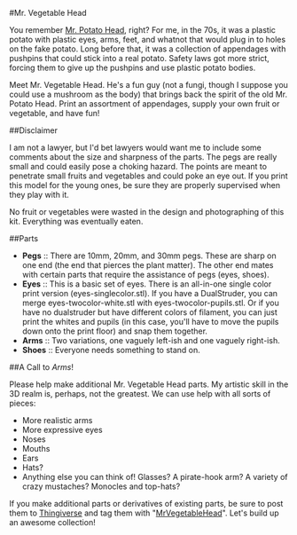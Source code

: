 #Mr. Vegetable Head

You remember [Mr. Potato Head][MPH], right?  For me, in the 70s, it was a
plastic potato with plastic eyes, arms, feet, and whatnot that would plug
in to holes on the fake potato.  Long before that, it was a collection of
appendages with pushpins that could stick into a real potato.  Safety laws
got more strict, forcing them to give up the pushpins and use plastic
potato bodies.

Meet Mr. Vegetable Head.  He's a fun guy (not a fungi, though I suppose
you could use a mushroom as the body) that brings back the spirit of the
old Mr. Potato Head.  Print an assortment of appendages, supply your own
fruit or vegetable, and have fun!

[MPH]: http://en.wikipedia.org/wiki/Mr_potato_head

##Disclaimer

I am not a lawyer, but I'd bet lawyers would want me to include some 
comments about the size and sharpness of the parts.  The pegs are really
small and could easily pose a choking hazard.  The points are meant to
penetrate small fruits and vegetables and could poke an eye out.  If you
print this model for the young ones, be sure they are properly supervised
when they play with it.

No fruit or vegetables were wasted in the design and photographing of
this kit.  Everything was eventually eaten.

##Parts

- **Pegs** :: There are 10mm, 20mm, and 30mm pegs.  These are sharp on one
  end (the end that pierces the plant matter).  The other end mates with
  certain parts that require the assistance of pegs (eyes, shoes).
- **Eyes** :: This is a basic set of eyes.  There is an all-in-one single
  color print version (eyes-singlecolor.stl).  If you have a DualStruder, 
  you can merge eyes-twocolor-white.stl with eyes-twocolor-pupils.stl.  Or
  if you have no dualstruder but have different colors of filament, you can
  just print the whites and pupils (in this case, you'll have to move the 
  pupils down onto the print floor) and snap them together.
- **Arms** :: Two variations, one vaguely left-ish and one vaguely right-ish.
- **Shoes** :: Everyone needs something to stand on.

##A Call to *Arms*!

Please help make additional Mr. Vegetable Head parts.  My artistic skill
in the 3D realm is, perhaps, not the greatest.  We can use help with
all sorts of pieces:

- More realistic arms
- More expressive eyes
- Noses
- Mouths
- Ears
- Hats?
- Anything else you can think of!  Glasses?  A pirate-hook arm?  A variety
  of crazy mustaches?  Monocles and top-hats?

If you make additional parts or derivatives of existing parts, be sure to 
post them to [Thingiverse](http://thingiverse.com) and tag them with
"[MrVegetableHead][]".  Let's build up an awesome collection!

[MrVegetableHead]: http://www.thingiverse.com/tag:MrVegetableHead
